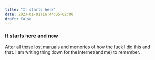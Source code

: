 ```yaml
---
title: "It starts here"
date: 2023-01-01T16:47:05+02:00
draft: false
---
```


### It starts here and now

After all those lost manuals and memories of how the fuck I did this and that. I am writing thing down for the internet(and me) to remember.